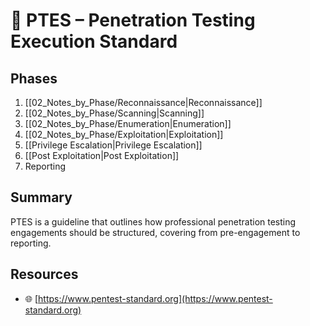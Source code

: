 # 🧱 PTES – Penetration Testing Execution Standard

## Phases
1. [[02_Notes_by_Phase/Reconnaissance|Reconnaissance]]
2. [[02_Notes_by_Phase/Scanning|Scanning]]
3. [[02_Notes_by_Phase/Enumeration|Enumeration]]
4. [[02_Notes_by_Phase/Exploitation|Exploitation]]
5. [[Privilege Escalation|Privilege Escalation]]
6. [[Post Exploitation|Post Exploitation]]
7. Reporting

## Summary
PTES is a guideline that outlines how professional penetration testing engagements should be structured, covering from pre-engagement to reporting.

## Resources
- 🌐 [https://www.pentest-standard.org](https://www.pentest-standard.org)